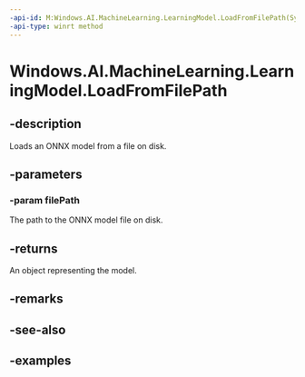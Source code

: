 ```yaml
---
-api-id: M:Windows.AI.MachineLearning.LearningModel.LoadFromFilePath(System.String)
-api-type: winrt method
---
```


<!-- Method syntax.
public LearningModel LearningModel.LoadFromFilePath(String filePath)
-->

# Windows.AI.MachineLearning.LearningModel.LoadFromFilePath

## -description
Loads an ONNX model from a file on disk.

## -parameters
### -param filePath
The path to the ONNX model file on disk.

## -returns
An object representing the model.

## -remarks

## -see-also

## -examples
